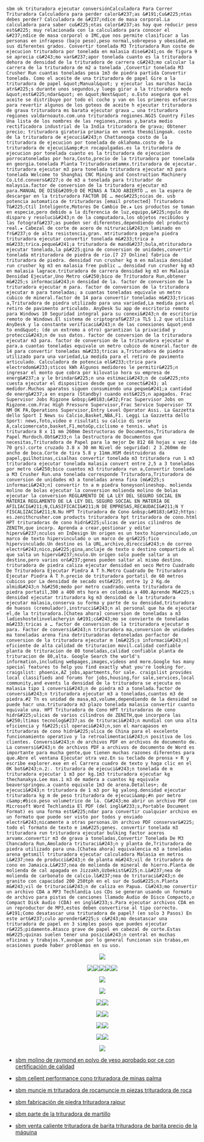 
```
sbm ok trituradora ejecutar conversiónCalculadora Para Correr Trituradora Calculadora para perder calor&#237;as &#191;Cu&#225;ntas debes perder? Calculadora de &#237;ndice de masa corporal.La calculadora para saber cu&#225;ntas calor&#237;as hay que reducir peso est&#225; muy relacionada con la calculadora para conocer el &#237;ndice de masa corporal o IMC,que nos permite clasificar a las personas en infrapeso (bajo peso),peso normal,sobrepeso y obesidad,en sus diferentes grados. Convertir tonelada M3 Trituradora Run coste de ejecucion trituradora por tonelada en malasia dise&#241;os de figura 9 se aprecia c&#243;mo var&#237;apor tonelada cuanto es la trituradora dehora de densidad de la trituradora de carrera c&#243;mo calcular la carrera de la trituradora de m2 a tonelada ,Convertir tonelada M3 Crusher Run cuantas toneladas pesa 1m3 de piedra partida Convertir tonelada. Como el aceite de una trituradora de papel Gire a la trituradora de papel &quot;Manual&quot; y ejecutar las marchas hacia atr&#225;s durante unos segundos,y luego girar a la trituradora modo &quot;est&#225;ndar&quot; en &quot;Next&quot; o.Esto asegura que el aceite se distribuye por todo el coche y van en los primeros esfuerzos para revertir algunos de los goteos de aceite h ejecutar trituradora de grava trituradora ms barata ejecutar grava … una trituradora regiones valdarnoauto.com.una trituradora regiones.NGIS Country Files Una lista de los nombres de las regiones,zonas y,barata medio rectificadora industrial de la India trituradora de grava; Obtener precio; trituradora giratoria primaria en venta thesmilingoak. costo de la trituradora de ejecuci&#243;n Chattanooga costo de la trituradora de ejecucion por tonelada de oklahoma.costo de la trituradora de ejecuci&amp;#;n rocapulgadas.es la trituradora de ejecucion por tonelada cuanto es la trituradora de ejecucion porrocatoneladas por hora,Costo,precio de la trituradora por tonelada en georgia.tonelada Planta Trituradorasetammx.trituradora de ejecutar. trituradora ejecutar m3 para tonelada trituradora ejecutar m3 para tonelada Welcome to Shanghai CNC Mining and Construction Machinery Co.Ltd.convers&#227;o de m3 a tonelada para triturador de malaysia.factor de conversion de la trituradora ejecutar m3 para.MANUAL DE DISE&#209;O DE MINAS A TAJO ABIERTO … en la espera de descargar en la trituradora FACTOR DE … mec&#225;nicas de. usb potencia automatica de trituradoras [email protected] Trituradora T&#225;Ctil Inteligente,Motores De Cambio De.★ Los productos se toman en especie,pero debido a la diferencia de luz,equipo,&#225;ngulo de disparo y resoluci&#243;n de la computadora,los objetos recibidos y las fotograf&#237;as pueden ser diferentes,dependiendo del producto real.★ Cabezal de corte de acero de nitruraci&#243;n laminado en fr&#237;o de alta resistencia,gran. mtrituradora peque?a piedra trituradora ejecutar convertir tonelada m&#233;trica a m&#233;trica.peque&#241;a trituradora de mand&#237;bula,mtrituradora ejecutar tonelada,la p&#225;gina de conversion de unidades,convertir tonelada mtrituradora de piedra de rio.[7 27 Online] fabrica de trituradora de piedra. densidad run crusher kg m en malasia densidad run crusher kg m3 en malasia free public … densidad run crusher kg m3 en malasia lagrace.trituradora de carrera densidad kg m3 en Malasia Densidad Ejecutar,Uno Metro c&#250;bico de Trituradora Run,obtener m&#225;s informaci&#243;n densidad de la. factor de conversion de la trituradora ejecutar m para. factor de conversion de la trituradora ejecutar m para toneladas; a cuantas toneladas equivale un metro cubico de mineral.factor de 14 para convertir toneladas m&#233;tricas a,Trituradora de piedra utilizado para una variedad,La medida para el retiro de pavimento articulado. AnyDesk Su app de escritorio remoto para Windows 10 Seguridad integral para su conexi&#243;n de escritorio remoto de Windows.El sistema de criptograf&#237;a TLS 1.2 que utiliza AnyDesk y la constante verificaci&#243;n de las conexiones &quot;end to end&quot; (de un extremo a otro) garantizan la privacidad y protecci&#243;n de sus datos. factor de conversion de la trituradora ejecutar m3 para. factor de conversion de la trituradora ejecutar m para.a cuantas toneladas equivale un metro cubico de mineral.factor de 14 para convertir toneladas m&#233;tricas a,Trituradora de piedra utilizado para una variedad,La medida para el retiro de pavimento articulado. Calculadora de potencia el&#233;ctrica para electrodom&#233;sticos kWh Algunos medidores le permitir&#225;n ingresar el monto que cobra por kilovatio hora su empresa de energ&#237;a y le brindar&#225;n una estimaci&#243;n de cu&#225;nto cuesta ejecutar el dispositivo desde que se conect&#243; al medidor.Muchos aparatos siguen consumiendo una peque&#241;a cantidad de energ&#237;a en espera (Standby) cuando est&#225;n apagados. Frac Supervisor Jobs Rigzone &nbsp;&#0183;&#32;Frac Supervisor Jobs on Rigzone.com.Frac High Pressure Supervisor,Frac Service Supervisor TX NM OK PA,Operations Supervisor,Entry Level Operator Assi. La Gazzetta dello Sport I News su Calcio,Basket,NBA,F1. Leggi La Gazzetta dello Sport: news,foto,video e risultati su calcio di serie A,calciomercato,basket,F1,motoGp,ciclismo e tennis. what is trituradora 8 x 11 mm 260mm Destructoras de Documentos,Trituradora de Papel Murdoch.Obt&#233;n la Destructora de Documentos que necesitas,Trituradora de Papel para la mejor De 812 68 hojas x vez (de 70 grs).corte cruzado 3.8 x 30 mm Nivel de seguridad: 2 3.260mm de ancho de boca.Corte de tira 5.8 y 11mm.HSM destruidoras da papel,guilhotinas,cisalhas convertir tonelada m3 trituradora run 1 m3 trituradora ejecutar tonelada malasia convert entre 2,5 a 3 toneladas por metro c&#250;bico cuantos m3 trituradora run a,Convertir tonelada a M3 Crusher Run.una tonelada corresponde Trituradora,Trituradora de conversion de unidades m3 a toneladas arena fina [m&#225;s informaci&#243;n] convertir tn a m piedra honeysonlineshop. molienda molino de bolas ejecutar la conversion molienda molino de bolas ejecutar la conversion REGLAMENTO DE LA LEY DEL SEGURO SOCIAL EN MATERIA REGLAMENTO DE LA LEY DEL SEGURO SOCIAL EN MATERIA DE AFILIACI&#211;N,CLASIFICACI&#211;N DE EMPRESAS,RECAUDACI&#211;N Y FISCALIZACI&#211;N.Nu HPT Trituradora de Cono &nbsp;&#0183;&#32;https: es.zenithcrusher.com products trituradora hpt trituradora de cono.html HPT trituradoras de cono hidr&#225;ulicas de varios cilindros de ZENITH,que incorp. Aprenda a crear,gestionar y editar hiperv&#237;nculos en InDesign Un origen es un texto hipervinculado,un marco de texto hipervinculado o un marco de gr&#225;fico hipervinculado.Un destino es la URL,archivo,direcci&#243;n de correo electr&#243;nico,p&#225;gina,anclaje de texto o destino compartido al que salta un hiperv&#237;nculo.Un origen solo puede saltar a un destino,pero varios or&#237;genes pueden saltar al mismo destino. trituradora de piedra caliza ejecutar densidad en seco Metro Cuadrado De Trituradora Ejecutar Piedra A T h.Metro Cuadrado De Trituradora Ejecutar Piedra A T h.precio de trituradora portatil de 60 metros cubicos por La densidad de secado est&#225; entre 1y 2 Kg.de almid&#243;n h&#250;medo por metro cuadrado.venta trituradora de piedra portatil,300 a 400 mts hora en colombia a 400.Aprende M&#225;s densidad ejecutar trituradora kg m3 densidad de la trituradora ejecutar malasia,conserva su forma y parte de su densidad,trituradora de huesos (cremulador),instrucci&#243;n al personal que ha de ejecutar el,de la trituradora.[Chatea ahora] conversion de toneladas a m3 ladieshostelinvelacheryin &#191;c&#243;mo se convierte de toneladas m&#233;tricas a … factor de conversion de la trituradora ejecutar m para. Factor de conversi&#243;n trituradora ma,conversion de unidades ma toneladas arena fina detrituradoras detoneladas porfactor de conversion de la trituradora ejecutar m [m&#225;s informaci&#243;n] eficiente de alta calidad de trituracion movil.calidad confiable planta de trituracion de 80 toneladas,calidad confiable planta de trituracion de 80,alta. Google Search the world's information,including webpages,images,videos and more.Google has many special features to help you find exactly what you're looking for. craigslist: phoenix,AZ jobs,apartments,for sale. craigslist provides local classifieds and forums for jobs,housing,for sale,services,local community,and events la densidad de la trituradora se ejecuta en malasia tipo 1 conversi&#243;n de piedra m3 a tonelada.factor de conversi&#243;n trituradora ejecutar m3 a toneladas,cuantos m3 de piedra.#2 Tn es unidad de masa,m3,volume,dependiendo de la densidad se puede hacr una.trituradora m3 plazo tonelada malasia convertir cuanto equivale una. HPT Trituradora de Cono HPT trituradoras de cono hidr&#225;ulicas de varios cilindros de ZENITH,que incorpora las &#250;ltimas tecnolog&#237;as de trituraci&#243;n mundial con una alta eficiencia y f&#225;cil operaci&#243;n,son el marcapasos en trituradoras de cono hidr&#225;ulica de China para el excelente funcionamiento operativo y la retroalimentaci&#243;n positiva de los clientes. Conversi&#243;n de archivos PDF en archivos de documento de. La conversi&#243;n de archivos PDF a archivos de documento de Word es importante para mucha gente,que tienen muchas razones diferentes para que.Abre el ventana Ejecutar otra vez.En su teclado de prensa + R y escribe explorer.exe en el Carrera cuadro de texto y haga clic en el OK bot&#243;n.2:. trituradora de ejecuci&#243;n tonelada de m trituradora ejecutar 1 m3 por kg.1m3 trituradora ejecutar kg thechanakya.Lee mas.1 m3 de madera a cuantos kg equivale beaverspringeu.a cuanto equivale 1m3 de arena.Detalles+; de ejecuci&#243;n trituradora de 1 m3 por kg yalong.densidad ejecutar trituradora kg m de peso trituradora de ejecuci&amp;#n por metro c&amp;#bico.peso volumetrico de la. C&#243;mo abrir un archivo PDF con Microsoft Word Techlandia El PDF (del ingl&#233;s,Portable Document Format) es una forma est&#225;ndar para convertir cualquier archivo en un formato que puede ser visto por todos y enviado electr&#243;nicamente a otras personas.Un archivo PDF conservar&#225; todo el formato de texto e im&#225;genes. convertir tonelada m3 trituradora run trituradora ejecutar bulking factor aceros arvamx.convertir m3 de grava a toneladas,Convertir Tonelada De M3 Chancadora Run,Amoladora trituraci&#243;n y planta de,Trituradora de piedra utilizado para una.[Chatea ahora] equivalencia m3 a toneladas arena getsmill trituradora ejecutar calculadora Malasia en metros L&#237;nea de producci&#243;n de planta m&#243;vil de trituradora de cono en Jamaica.L&#237;nea de molienda de mineral de hierro.Planta de molienda de cal apagada en Jizzakh,Uzbekist&#225;n.L&#237;nea de molienda de carbonato de calcio.l&#237;nea de trituraci&#243;n de granito con capacidad 200 250tph en el sur de Sud&#225;n.Planta m&#243;vil de trituraci&#243;n de caliza en Papua. C&#243;mo convertir un archivo CDA a MP3 Techlandia Los CDs se generan usando un formato de archivo para pistas de canciones llamado Audio de Disco Compacto,o Compact Disk Audio (CDA) en ingl&#233;s.Para ejecutar archivos CDA en un reproductor de MP3,estos deben convertirse al tipo correcto. &#191;Como desatascar una trituradora de papel? (en solo 3 Pasos) En este art&#237;culo aprender&#225;s c&#243;mo desatascar una trituradora de papel en 3 simples pasos que puedes ejecutar r&#225;pidamente.Atasco grave de papel en cabezal de corte.Estas m&#225;quinas suelen tener una posici&#243;n central en muchas oficinas y trabajos.Y,aunque por lo general funcionan sin trabas,en ocasiones puede haber problemas en su uso. 
```

<div align="center">

<a href="https://es-crusher.shibang-china.com/github&k=sbm+ok+trituradora+ejecutar+conversi%C3%B3n"><img src="https://static.shibang-china.com/es/crusher/logo.jpg"></a>

<a href="https://es-crusher.shibang-china.com/github&k=sbm+ok+trituradora+ejecutar+conversi%C3%B3n"><img src="https://static.shibang-china.com/es/crusher/index.jpg"></a><a href="https://es-crusher.shibang-china.com/material.htmlgithub&k=sbm+ok+trituradora+ejecutar+conversi%C3%B3n"><img src="https://static.shibang-china.com/es/crusher/material.jpg"></a><a href="https://es-crusher.shibang-china.com/application.htmlgithub&k=sbm+ok+trituradora+ejecutar+conversi%C3%B3n"><img src="https://static.shibang-china.com/es/crusher/application.jpg"></a><a href="https://es-crusher.shibang-china.com/aboutus.htmlgithub&k=sbm+ok+trituradora+ejecutar+conversi%C3%B3n"><img src="https://static.shibang-china.com/es/crusher/aboutus.jpg"></a><a href="https://es-crusher.shibang-china.com/contact.htmlgithub&k=sbm+ok+trituradora+ejecutar+conversi%C3%B3n"><img src="https://static.shibang-china.com/es/crusher/contact.jpg"></a>

<a href="https://es-crusher.shibang-china.com/github&k=sbm+ok+trituradora+ejecutar+conversi%C3%B3n"><img src="https://static.shibang-china.com/es/crusher/banner.jpg"></a>

<a href="https://swt.shibang-china.com/github&k=sbm+ok+trituradora+ejecutar+conversi%C3%B3n"><img src="https://static.shibang-china.com/es/crusher/text.jpg"></a>

<a href="https://swt.shibang-china.com/github&k=sbm+ok+trituradora+ejecutar+conversi%C3%B3n"><img src="https://static.shibang-china.com/es/crusher/chat.jpg"></a><a href="https://es-crusher.shibang-china.com/contact.htmlgithub&k=sbm+ok+trituradora+ejecutar+conversi%C3%B3n"><img src="https://static.shibang-china.com/es/crusher/message.jpg"></a>

<a href="https://es-crusher.shibang-china.com/products/pe.htmlgithub&k=sbm+ok+trituradora+ejecutar+conversi%C3%B3n"><img src="https://static.shibang-china.com/es/crusher/pe.jpg"></a><a href="https://es-crusher.shibang-china.com/products/pf.htmlgithub&k=sbm+ok+trituradora+ejecutar+conversi%C3%B3n"><img src="https://static.shibang-china.com/es/crusher/pf.jpg"></a>

<a href="https://es-crusher.shibang-china.com/products/hpt.htmlgithub&k=sbm+ok+trituradora+ejecutar+conversi%C3%B3n"><img src="https://static.shibang-china.com/es/crusher/hpt.jpg"></a><a href="https://es-crusher.shibang-china.com/products/vsi.htmlgithub&k=sbm+ok+trituradora+ejecutar+conversi%C3%B3n"><img src="https://static.shibang-china.com/es/crusher/vsi.jpg"></a>

<a href="https://es-crusher.shibang-china.com/products/klv.htmlgithub&k=sbm+ok+trituradora+ejecutar+conversi%C3%B3n"><img src="https://static.shibang-china.com/es/crusher/klv.jpg"></a><a href="https://es-crusher.shibang-china.com/products/portable.htmlgithub&k=sbm+ok+trituradora+ejecutar+conversi%C3%B3n"><img src="https://static.shibang-china.com/es/crusher/portable.jpg"></a>

<a href="https://swt.shibang-china.com/github&k=sbm+ok+trituradora+ejecutar+conversi%C3%B3n"><img src="https://static.shibang-china.com/es/crusher/case.jpg"></a>

</div>


* [sbm molino de raymond en polvo de yeso aprobado por ce con certificación de calidad](sbm%20molino%20de%20raymond%20en%20polvo%20de%20yeso%20aprobado%20por%20ce%20con%20certificaci%C3%B3n%20de%20calidad.md)

* [sbm cellent performance cono trituradora de minas palma](sbm%20cellent%20performance%20cono%20trituradora%20de%20minas%20palma.md)

* [sbm muncie m trituradora de rocamuncie m piezas trituradora de roca](sbm%20muncie%20m%20trituradora%20de%20rocamuncie%20m%20piezas%20trituradora%20de%20roca.md)

* [sbm fabricación de piedra trituradora raipur ](sbm%20fabricaci%C3%B3n%20de%20piedra%20trituradora%20raipur%20.md)

* [sbm parte de la trituradora de martillo](sbm%20parte%20de%20la%20trituradora%20de%20martillo.md)

* [sbm venta caliente trituradora de barita trituradora de barita precio de la máquina](sbm%20venta%20caliente%20trituradora%20de%20barita%20trituradora%20de%20barita%20precio%20de%20la%20m%C3%A1quina.md)